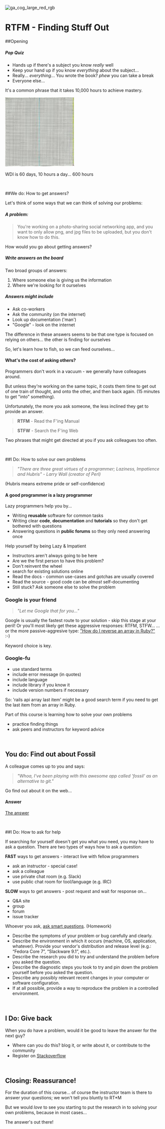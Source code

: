 ![ga_cog_large_red_rgb](https://cloud.githubusercontent.com/assets/40461/8183776/469f976e-1432-11e5-8199-6ac91363302b.png)

RTFM - Finding Stuff Out
=====

##Opening

##### Pop Quiz

- Hands up if there's a subject you know *really* well
- Keep your hand up if you know *everything* about the subject...
- Really... *everything*... You wrote the book? *phew* you can take a break
- Everyone else...
    
It's a common phrase that it takes 10,000 hours to achieve mastery.

![image](10_000_hours.jpeg)

WDI is 60 days, 10 hours a day... 600 hours

<br>

##We do: How to get answers?

Let's think of some ways that we can think of solving our problems:

##### A problem: 

> You're working on a photo-sharing social networking app, and you want to only allow png, and jpg files to be uploaded, but you don't know how to do this.

How would you go about getting answers?

##### Write answers on the board
 
Two broad groups of answers: 

1. Where someone else is giving us the information
2. Where we're looking for it ourselves
  
##### Answers might include

- Ask co-workers
- Ask the community (on the internet)
- Look up documentation ('man')
- "Google" - look on the internet

The difference in these answers seems to be that one type is focused on relying on others... the other is finding for ourselves

So, let's learn how to fish, so we can feed ourselves...
   
#### What's the cost of asking others?

Programmers don't work in a vacuum - we generally have colleagues around.

But unless they're working on the same topic, it costs them time to get out of one train of thought, and onto the other, and then back again. (15 minutes to get "into" something).

Unfortunately, the more you ask someone, the less inclined they get to provide an answer.  

> **RTFM** - Read the F'ing Manual

> **STFW** - Search the F'ing Web

Two phrases that might get directed at you if you ask colleagues too often.

<br>

##I Do: How to solve our own problems

> <cite>"*There are three great virtues of a programmer; Laziness, Impatience and Hubris*" - Larry Wall (creator of Perl)<cite>  

(Hubris means extreme pride or self-confidence)

#### A good programmer is a lazy programmer

Lazy programmers help you by...

- Writing **reusable** software for common tasks
- Writing clear **code**, **documentation** and **tutorials** so they don't get bothered with questions
- Answering questions in **public forums** so they only need answering once

Help yourself by being Lazy & Impatient

- Instructors aren't always going to be here
- Are we the first person to have this problem?
- Don't reinvent the wheel
- search for existing solutions online
- Read the docs - common use-cases and gotchas are usually covered
- Read the source - good code can be _almost_ self-documenting
- Still stuck? Ask someone else to solve the problem

### Google is your friend

> <cite>"Let me Google that for you..."</cite>

Google is usually the fastest route to your solution - skip this stage at your peril!
Or you'll most likely get these aggressive responses: RTFM, STFW...
... or the more passive-aggresive type: ["How do I reverse an array in Ruby?"](http://lmgtfy.com/?q=how+do+I+reverse+an+array+in+ruby) :-)

Keyword choice is key. 

### Google-fu

* use standard terms
* include error message (in quotes)
* include language
* include library if you know it
* include version numbers if necessary

So: 'rails api array last item' might be a good search term if you need to get the last item from an array in Ruby.

Part of this course is learning how to solve your own problems

* practice finding things
* ask peers and instructors for keyword advice

<br>

## You do: Find out about Fossil

A colleague comes up to you and says:

> <cite>"Whoa, I've been playing with this awesome app called 'fossil' as an alternative to git."</cite>

Go find out about it on the web...

#### Answer

[The answer](www.fossil-scm.org)

<br>

##I Do: How to ask for help

If searching for yourself doesn't get you what you need, you may have to ask a question. There are two types of ways how to ask a question:

**FAST** ways to get answers - interact live with fellow programmers

- ask an instructor - special case!
- ask a colleague
- use private chat room (e.g. Slack)
- use public chat room for tool/language (e.g. IRC)

**SLOW** ways to get answers - post request and wait for response on...

- Q&A site
- group
- forum
- issue tracker

Whoever you ask, [ask smart questions](http://www.catb.org/esr/faqs/smart-questions.html). (Homework)

- Describe the symptoms of your problem or bug carefully and clearly.
- Describe the environment in which it occurs (machine, OS, application, whatever). Provide your vendor's distribution and release level (e.g.: “Fedora Core 7”, “Slackware 9.1”, etc.).
- Describe the research you did to try and understand the problem before you asked the question.
- Describe the diagnostic steps you took to try and pin down the problem yourself before you asked the question.
- Describe any possibly relevant recent changes in your computer or software configuration.
- If at all possible, provide a way to reproduce the problem in a controlled environment.

<br>

## I Do: Give back
When you do have a problem, would it be good to leave the answer for the next guy?

  - Where can you do this? blog it, or write about it, or contribute to the community
  - Register on [Stackoverflow](http://stackoverflow.com/)

<br> 

## Closing: Reassurance!

For the duration of this course... of course the instructor team is there to answer your questions; we won't tell you bluntly to RT*M

But we would *love* to see you starting to put the research in to solving your own problems, because in most cases...

The answer's out there!

<br>